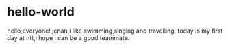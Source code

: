 # hello-world

hello,everyone!
jenan,i like swimming,singing and travelling, today is my first day at ntt,i hope i can be a good teammate.
